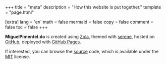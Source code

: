 +++
title = "meta"
description = "How this website is put together."
template = "page.html"

[extra]
lang = 'en'
math = false
mermaid = false
copy = false
comment = false
toc = false
+++

**MiguelPimentel.do** is created using [Zola](https://www.getzola.org/), themed with [serene](https://github.com/isunjn/serene), hosted on [GitHub](https://github.com/), deployed with [GitHub Pages](https://pages.github.com/).

If interested, you can browse the [source](https://github.com/semanticdata/semanticdata.github.io) code, which is available under the [MIT](https://opensource.org/license/mit/) license.
